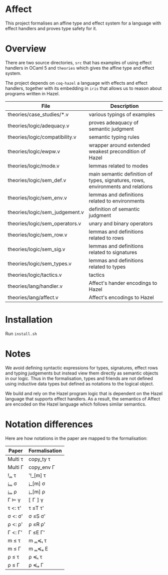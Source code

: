 # Affect

This project formalises an affine type and effect system for a language with effect handlers
and proves type safety for it.

# Overview 

There are two source directories, `src` that has examples of using effect handlers
in OCaml 5 and `theories` which gives the affine type and effect system.

The project depends on `coq-hazel` a language with effects and effect handlers,
together with its embedding in `iris` that allows us to reason about programs written in Hazel.

| File                              | Description
| --------------------------------- | -------------------------------------------------------------------------------------
| theories/case_studies/*.v         |  various typings of examples                                                       
| theories/logic/adequacy.v         |  proves adeaquacy of semantic judgment                                             
| theories/logic/compatibility.v    |  semantic typing rules                                                             
| theories/logic/ewpw.v             |  wrapper around extended weakest precondition of Hazel                             
| theories/logic/mode.v             |  lemmas related to modes                                                           
| theories/logic/sem_def.v          |  main semantic definition of types, signatures, rows, environments and relations   
| theories/logic/sem_env.v          |  lemmas and definitions related to environments                                    
| theories/logic/sem_judgement.v    |  definition of semantic judgment                                                   
| theories/logic/sem_operators.v    |  unary and binary operators                                                        
| theories/logic/sem_row.v          |  lemmas and definitions related to rows                                            
| theories/logic/sem_sig.v          |  lemmas and definitions related to signatures                                      
| theories/logic/sem_types.v        |  lemmas and definitions related to types                                           
| theories/logic/tactics.v          |  tactics                                                                           
| theories/lang/handler.v           |  Affect's hander encodings to Hazel                                                
| theories/lang/affect.v            |  Affect's encodings to Hazel                                                       

# Installation

Run `install.sh`

# Notes

We avoid defining syntactic expressions for types, signatures, effect rows and typing judgements but instead view them directly as semantic objects in our logic.
Thus in the formalisation, types and friends are not defined using inductive data types but defined as notations to the logical object.

We build and rely on the Hazel program logic that is dependent on the Hazel language that supports effect handlers.
As a result, the semantics of Affect are encoded on the Hazel language which follows similar semantics.

# Notation differences

Here are how notations in the paper are mapped to the formalisation: 

| Paper      | Formalisation
| ---------- | --------------
| Multi τ    | copy_ty τ
| Multi Γ    | copy_env Γ
| !ₘ τ       | '!_[m] τ 
| ¡ₘ σ       | ¡_[m] σ
| ¡ₘ ρ       | ¡_[m] ρ
| Γ ⊨ γ      | ⟦ Γ ⟧ γ
| τ <: τ'    | τ ≤T τ'
| σ <: σ'    | σ ≤S σ'
| ρ <: ρ'    | ρ ≤R ρ'
| Γ <: Γ'    | Γ ≤E Γ'
| m ≤ τ      | m ₘ≼ₜ τ 
| m ≤ Γ      | m ₘ≼ₑ E 
| ρ ≤ τ      | ρ ≼ₜ τ 
| ρ ≤ Γ      | ρ ≼ₑ Γ 
